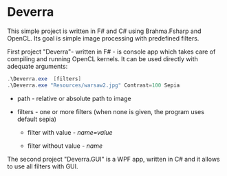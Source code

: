 # Deverra

This simple project is written in F# and C# using Brahma.Fsharp and OpenCL. Its goal is simple image processing with predefined filters.

First project "Deverra"- written in F# - is console app which takes care of compiling and running OpenCL kernels. It can be used directly with adequate arguments:

```powershell
.\Deverra.exe  [filters]
.\Deverra.exe "Resources/warsaw2.jpg" Contrast=100 Sepia
```

-   path - relative or absolute path to image
    
-   filters - one or more filters (when none is given, the program uses default sepia)
    
    -   filter with value - *name=value*
        
    -   filter without value - *name*
        

The second project "Deverra.GUI" is a WPF app, written in C# and it allows to use all filters with GUI.